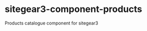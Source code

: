 sitegear3-component-products
============================

Products catalogue component for sitegear3
